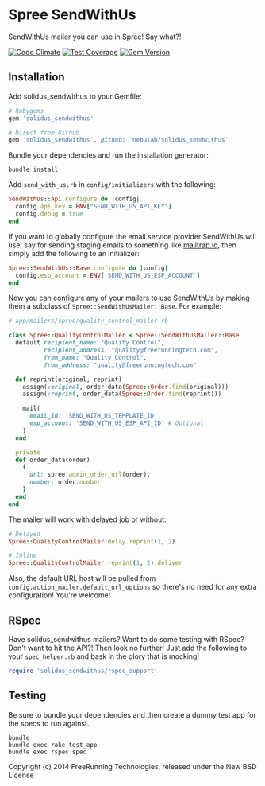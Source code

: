 Spree SendWithUs
================

SendWithUs mailer you can use in Spree! Say what?!

[![Code Climate](https://codeclimate.com/github/freerunningtech/spree_sendwithus/badges/gpa.svg)](https://codeclimate.com/github/freerunningtech/spree_sendwithus)
[![Test Coverage](https://codeclimate.com/github/freerunningtech/spree_sendwithus/badges/coverage.svg)](https://codeclimate.com/github/freerunningtech/spree_sendwithus)
[![Gem Version](https://badge.fury.io/rb/spree_sendwithus.svg)](http://badge.fury.io/rb/spree_sendwithus)

Installation
------------

Add solidus_sendwithus to your Gemfile:
```ruby
# Rubygems
gem 'solidus_sendwithus'

# Direct from Github
gem 'solidus_sendwithus', github: 'nebulab/solidus_sendwithus'
```

Bundle your dependencies and run the installation generator:
```shell
bundle install
```

Add `send_with_us.rb` in `config/initializers` with the following:
```ruby
SendWithUs::Api.configure do |config|
  config.api_key = ENV["SEND_WITH_US_API_KEY"]
  config.debug = true
end
```

If you want to globally configure the email service provider SendWithUs will use, say for sending staging emails to something like [mailtrap.io](https://mailtrap.io/), then simply add the following to an initializer:
```ruby
Spree::SendWithUs::Base.configure do |config|
  config.esp_account = ENV['SEND_WITH_US_ESP_ACCOUNT']
end
```

Now you can configure any of your mailers to use SendWithUs by making them a subclass of `Spree::SendWithUsMailer::Base`. For example:
```ruby
# app/mailers/spree/quality_control_mailer.rb

class Spree::QualityControlMailer < Spree::SendWithUsMailer::Base
  default recipient_name: "Quality Control",
          recipient_address: "quality@freerunningtech.com",
          from_name: "Quality Control",
          from_address: "quality@freerunningtech.com"

  def reprint(original, reprint)
    assign(:original, order_data(Spree::Order.find(original)))
    assign(:reprint, order_data(Spree::Order.find(reprint)))

    mail(
      email_id: 'SEND_WITH_US_TEMPLATE_ID',
      esp_account: 'SEND_WITH_US_ESP_API_ID' # Optional
    )
  end

  private
  def order_data(order)
    {
      url: spree.admin_order_url(order),
      number: order.number
    }
  end
end
```

The mailer will work with delayed job or without:
```ruby
# Delayed
Spree::QualityControlMailer.delay.reprint(1, 2)

# Inline
Spree::QualityControlMailer.reprint(1, 2).deliver
```

Also, the default URL host will be pulled from `config.action_mailer.default_url_options` so there's no need for any extra configuration! You're welcome!

RSpec
-----
Have solidus_sendwithus mailers? Want to do some testing with RSpec? Don't want to hit the API?! Then look no further! Just add the following to your `spec_helper.rb` and bask in the glory that is mocking!
```ruby
require 'solidus_sendwithus/rspec_support'
```

Testing
-------
Be sure to bundle your dependencies and then create a dummy test app for the specs to run against.

```shell
bundle
bundle exec rake test_app
bundle exec rspec spec
```

Copyright (c) 2014 FreeRunning Technologies, released under the New BSD License
